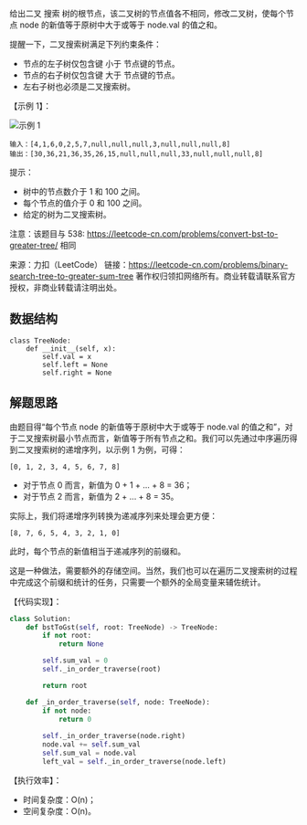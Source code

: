 给出二叉 搜索 树的根节点，该二叉树的节点值各不相同，修改二叉树，使每个节点 node 的新值等于原树中大于或等于 node.val 的值之和。

提醒一下，二叉搜索树满足下列约束条件：
- 节点的左子树仅包含键 小于 节点键的节点。
- 节点的右子树仅包含键 大于 节点键的节点。
- 左右子树也必须是二叉搜索树。

【示例 1】：

![示例 1](https://assets.leetcode-cn.com/aliyun-lc-upload/uploads/2019/05/03/tree.png)

```
输入：[4,1,6,0,2,5,7,null,null,null,3,null,null,null,8]
输出：[30,36,21,36,35,26,15,null,null,null,33,null,null,null,8]
```

提示：
- 树中的节点数介于 1 和 100 之间。
- 每个节点的值介于 0 和 100 之间。
- 给定的树为二叉搜索树。

注意：该题目与 538: https://leetcode-cn.com/problems/convert-bst-to-greater-tree/ 相同

来源：力扣（LeetCode）
链接：https://leetcode-cn.com/problems/binary-search-tree-to-greater-sum-tree
著作权归领扣网络所有。商业转载请联系官方授权，非商业转载请注明出处。

## 数据结构
```
class TreeNode:
    def __init__(self, x):
        self.val = x
        self.left = None
        self.right = None
```

## 解题思路
由题目得“每个节点 node 的新值等于原树中大于或等于 node.val 的值之和”，对于二叉搜索树最小节点而言，新值等于所有节点之和。我们可以先通过中序遍历得到二叉搜索树的递增序列，以示例 1 为例，可得：
```
[0, 1, 2, 3, 4, 5, 6, 7, 8]
```
- 对于节点 0 而言，新值为 0 + 1 + ... + 8 = 36；
- 对于节点 2 而言，新值为 2 + ... + 8 = 35。

实际上，我们将递增序列转换为递减序列来处理会更方便：
```
[8, 7, 6, 5, 4, 3, 2, 1, 0]
```
此时，每个节点的新值相当于递减序列的前缀和。

这是一种做法，需要额外的存储空间。当然，我们也可以在遍历二叉搜索树的过程中完成这个前缀和统计的任务，只需要一个额外的全局变量来辅佐统计。

【代码实现】：
```python
class Solution:
    def bstToGst(self, root: TreeNode) -> TreeNode:
        if not root:
            return None

        self.sum_val = 0
        self._in_order_traverse(root)

        return root

    def _in_order_traverse(self, node: TreeNode):
        if not node:
            return 0
        
        self._in_order_traverse(node.right)
        node.val += self.sum_val
        self.sum_val = node.val
        left_val = self._in_order_traverse(node.left)
```

【执行效率】：
- 时间复杂度：O(n)；
- 空间复杂度：O(n)。
